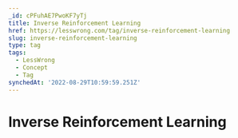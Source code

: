 ```yaml
---
_id: cPFuhAE7PwoKF7yTj
title: Inverse Reinforcement Learning
href: https://lesswrong.com/tag/inverse-reinforcement-learning
slug: inverse-reinforcement-learning
type: tag
tags:
  - LessWrong
  - Concept
  - Tag
synchedAt: '2022-08-29T10:59:59.251Z'
---
```


# Inverse Reinforcement Learning

